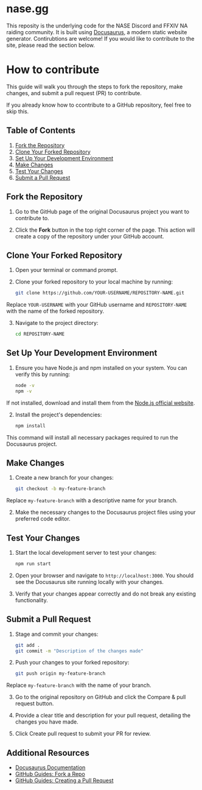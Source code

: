 # nase.gg
This reposity is the underlying code for the NASE Discord and FFXIV NA raiding community. 
It is built using [Docusaurus](https://docusaurus.io/), a modern static website generator. 
Contirubtions are welcome! If you would like to contribute to the site, please read the section below.

# How to contribute

This guide will walk you through the steps to fork the repository, make changes, and submit a pull request (PR) to contribute.

If you already know how to ccontribute to a GitHub repository, feel free to skip this.

## Table of Contents

1. [Fork the Repository](#fork-the-repository)
2. [Clone Your Forked Repository](#clone-your-forked-repository)
3. [Set Up Your Development Environment](#set-up-your-development-environment)
4. [Make Changes](#make-changes)
5. [Test Your Changes](#test-your-changes)
6. [Submit a Pull Request](#submit-a-pull-request)

## Fork the Repository

1. Go to the GitHub page of the original Docusaurus project you want to contribute to.

2. Click the **Fork** button in the top right corner of the page. 
This action will create a copy of the repository under your GitHub account.

## Clone Your Forked Repository

1. Open your terminal or command prompt.

2. Clone your forked repository to your local machine by running:

   ```bash
   git clone https://github.com/YOUR-USERNAME/REPOSITORY-NAME.git
   ```

Replace `YOUR-USERNAME` with your GitHub username and `REPOSITORY-NAME` with the name of the forked repository.

3. Navigate to the project directory:

   ```bash
   cd REPOSITORY-NAME
   ```
## Set Up Your Development Environment

1. Ensure you have Node.js and npm installed on your system. You can verify this by running:

   ```bash
   node -v
   npm -v
   ```

If not installed, download and install them from the [Node.js official website](https://nodejs.org/en).

2. Install the project's dependencies:

   ```bash
   npm install
   ```

This command will install all necessary packages required to run the Docusaurus project.

## Make Changes

1. Create a new branch for your changes:

    ```bash
    git checkout -b my-feature-branch
    ```

Replace `my-feature-branch` with a descriptive name for your branch.

2. Make the necessary changes to the Docusaurus project files using your preferred code editor.

## Test Your Changes

1. Start the local development server to test your changes:

    ```bash
    npm run start
    ```
2. Open your browser and navigate to `http://localhost:3000`. 
You should see the Docusaurus site running locally with your changes.

3. Verify that your changes appear correctly and do not break any existing functionality.

## Submit a Pull Request

1. Stage and commit your changes:

    ```bash
    git add .
    git commit -m "Description of the changes made"
    ```

2. Push your changes to your forked repository:

    ```bash
    git push origin my-feature-branch
    ```

Replace `my-feature-branch` with the name of your branch.

3. Go to the original repository on GitHub and click the Compare & pull request button.

4. Provide a clear title and description for your pull request, detailing the changes you have made.

5. Click Create pull request to submit your PR for review.

## Additional Resources
- [Docusaurus Documentation](https://docusaurus.io)
- [GitHub Guides: Fork a Repo](https://docs.github.com/en/pull-requests/collaborating-with-pull-requests/working-with-forks/fork-a-repo)
- [GitHub Guides: Creating a Pull Request](https://docs.github.com/en/pull-requests/collaborating-with-pull-requests/proposing-changes-to-your-work-with-pull-requests/creating-a-pull-request)



